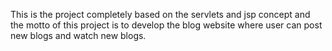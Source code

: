 This is the project completely based on the servlets and jsp concept and the motto of this project is to develop the blog website where user can post new blogs and watch new blogs.
